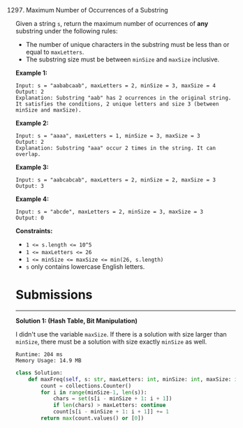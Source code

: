 1297. Maximum Number of Occurrences of a Substring

Given a string `s`, return the maximum number of ocurrences of **any** substring under the following rules:

* The number of unique characters in the substring must be less than or equal to `maxLetters`.
* The substring size must be between `minSize` and `maxSize` inclusive.
 

**Example 1:**
```
Input: s = "aababcaab", maxLetters = 2, minSize = 3, maxSize = 4
Output: 2
Explanation: Substring "aab" has 2 ocurrences in the original string.
It satisfies the conditions, 2 unique letters and size 3 (between minSize and maxSize).
```

**Example 2:**
```
Input: s = "aaaa", maxLetters = 1, minSize = 3, maxSize = 3
Output: 2
Explanation: Substring "aaa" occur 2 times in the string. It can overlap.
```

**Example 3:**
```
Input: s = "aabcabcab", maxLetters = 2, minSize = 2, maxSize = 3
Output: 3
```

**Example 4:**
```
Input: s = "abcde", maxLetters = 2, minSize = 3, maxSize = 3
Output: 0
```

**Constraints:**

* `1 <= s.length <= 10^5`
* `1 <= maxLetters <= 26`
* `1 <= minSize <= maxSize <= min(26, s.length)`
* `s` only contains lowercase English letters.

# Submissions
---
**Solution 1: (Hash Table, Bit Manipulation)**

I didn't use the variable `maxSize`. If there is a solution with size larger than `minSize`, there must be a solution with size exactly `minSize` as well.

```
Runtime: 204 ms
Memory Usage: 14.9 MB
```
```python
class Solution:
    def maxFreq(self, s: str, maxLetters: int, minSize: int, maxSize: int) -> int:
        count = collections.Counter()
        for i in range(minSize-1, len(s)):
            chars = set(s[i - minSize + 1: i + 1])
            if len(chars) > maxLetters: continue
            count[s[i - minSize + 1: i + 1]] += 1
        return max(count.values() or [0])
```